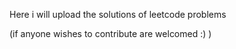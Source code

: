 Here i will upload the solutions of leetcode problems

(if anyone wishes to contribute are welcomed :) )
